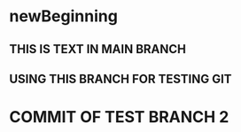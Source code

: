 # newBeginning

## THIS IS TEXT IN MAIN BRANCH
## USING THIS BRANCH FOR TESTING GIT

# COMMIT OF TEST BRANCH 2